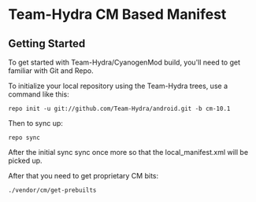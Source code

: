 Team-Hydra CM Based Manifest
===========

Getting Started
---------------

To get started with Team-Hydra/CyanogenMod build, you'll need to get familiar with Git and Repo.

To initialize your local repository using the Team-Hydra trees, use a command like this:

    repo init -u git://github.com/Team-Hydra/android.git -b cm-10.1

Then to sync up:

    repo sync

After the initial sync sync once more so that the local_manifest.xml will be picked up.

After that you need to get proprietary CM bits:

    ./vendor/cm/get-prebuilts
